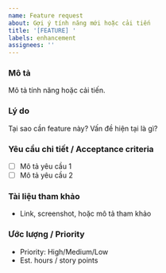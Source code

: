 ```yaml
---
name: Feature request
about: Gợi ý tính năng mới hoặc cải tiến
title: '[FEATURE] '
labels: enhancement
assignees: ''
---
```


### Mô tả

Mô tả tính năng hoặc cải tiến.

### Lý do

Tại sao cần feature này? Vấn đề hiện tại là gì?

### Yêu cầu chi tiết / Acceptance criteria

- [ ] Mô tả yêu cầu 1
- [ ] Mô tả yêu cầu 2

### Tài liệu tham khảo

- Link, screenshot, hoặc mô tả tham khảo

### Ước lượng / Priority

- Priority: High/Medium/Low
- Est. hours / story points
